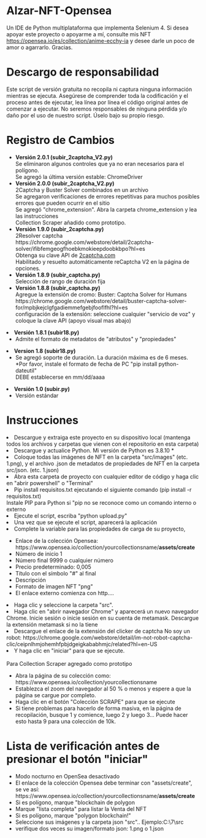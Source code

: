 # Alzar-NFT-Opensea

Un IDE de Python multiplataforma que implementa Selenium 4.
Si desea apoyar este proyecto o apoyarme a mí, consulte mis NFT https://opensea.io/es/collection/anime-ecchy-ia y desee darle un poco de amor o agarrarlo.
Gracias.

# Descargo de responsabilidad
Este script de versión gratuita no recopila ni captura ninguna información mientras se ejecuta. Asegúrese de comprender toda la codificación y el proceso antes de ejecutar, lea línea por línea el código original antes de comenzar a ejecutar. No seremos responsables de ninguna pérdida y/o daño por el uso de nuestro script. Úselo bajo su propio riesgo.

# Registro de Cambios
<ul>
<li><b>Versión 2.0.1 (subir_2captcha_V2.py)</b><BR>
Se eliminaron algunos controles que ya no eran necesarios para el polígono.<BR>
Se agregó la última versión estable: ChromeDriver
</li>
<li><b>Versión 2.0.0 (subir_2captcha_V2.py)</b><BR>
2Captcha y Buster Solver combinados en un archivo<BR>
Se agregaron verificaciones de errores repetitivas para muchos posibles errores que pueden ocurrir en el sitio<BR>
Se agregó "chrome_extension". Abra la carpeta chrome_extension y lea las instrucciones<BR>
Collection Scraper añadido como prototipo.
</li>
<li><b>Versión 1.9.0 (subir_2captcha.py)</b><BR>
2Resolver captcha<BR>
https://chrome.google.com/webstore/detail/2captcha-solver/ifibfemgeogfhoebkmokieepdoobkbpo?hl=es<BR>
Obtenga su clave API de <a href="https://2captcha.com?from=13605454" target="_blank">2captcha.com</a><BR>
Habilitado y resuelto automáticamente reCaptcha V2 en la página de opciones.
</li>
<li><b>Versión 1.8.9 (subir_captcha.py)</b><BR>
Selección de rango de duración fija
</li>
<li><b>Versión 1.8.8 (subir_captcha.py)</b><BR>
Agregue la extensión de cromo: Buster: Captcha Solver for Humans<BR>
https://chrome.google.com/webstore/detail/buster-captcha-solver-for/mpbjkejclgfgadiemmefgebjfooflfhl?hl=es<BR>
configuración de la extensión: seleccione cualquier "servicio de voz" y coloque la clave API (apoyo visual mas abajo)</ul></li>
<li><b>Versión 1.8.1 (subir18.py)</b>
<ul><li>Admite el formato de metadatos de "atributos" y "propiedades"</li>
</ul></li>
<li><b>Version 1.8 (subir18.py)</b>
<ul><li>Se agregó soporte de duración. La duración máxima es de 6 meses. <BR>
*Por favor, instale el formato de fecha de PC "pip install python-dateutil" <BR>
DEBE establecerse en mm/dd/aaaa
</li>
</ul></li>
 <li><b>Versión 1.0 (subir.py)</b>
<ul><li>Versión estándar</li></ul>
</li>
 
# Instrucciones
<li>Descargue y extraiga este proyecto en su dispositivo local (mantenga todos los archivos y carpetas que vienen con el repositorio en esta carpeta)</li>
<li>Descargue y actualice Python. Mi versión de Python es 3.8.10 * </li>
<li>Coloque todas las imágenes de NFT en la carpeta "src/images" (etc. 1.png), y el archivo .json de metadatos de propiedades de NFT en la carpeta src/json. (etc. 1.json)</li>
<li>Abra esta carpeta de proyecto con cualquier editor de código y haga clic en "abrir powershell" o "Terminal"</li>
<li>Pip install requisitos.txt ejecutando el siguiente comando (pip install -r requisitos.txt) <BR>
Instale PIP para Python si "pip no se reconoce como un comando interno o externo</li>
<li>Ejecute el script, escriba "python upload.py"</li>
<li>Una vez que se ejecute el script, aparecerá la aplicación</li>
<li>Complete la variable para las propiedades de carga de su proyecto, </li>
 <ul>
<li>Enlace de la colección Opensea: https://www.opensea.io/collection/yourcollectionsname/<B>assets/create</b></li>
<li>Número de inicio 1</li>
<li>Número final 9999 o cualquier número</li>
<li>Precio predeterminado: 0,005</li>
<li>Título con el símbolo "#" al final</li>
<li>Descripción</li>
<li>Formato de imagen NFT "png"</li>
<li>El enlace externo comienza con http….</li>
</ul>
<li>Haga clic y seleccione la carpeta "src".</li>
<li>Haga clic en "abrir navegador Chrome" y aparecerá un nuevo navegador Chrome. Inicie sesión o inicie sesión en su cuenta de metamask. Descargue la extensión metamask si no la tiene</li>
<li>Descargue el enlace de la extensión del clicker de captcha No soy un robot: https://chrome.google.com/webstore/detail/im-not-robot-captcha-clic/ceipnlhmjohemhfpbjdgeigkababhmjc/related?hl=en-US</li>
<li>Y haga clic en "iniciar" para que se ejecute.</li>
</ul>
<BR>
Para Collection Scraper agregado como prototipo<ul>
<li>Abra la página de su colección como: https://www.opensea.io/collection/yourcollectionsname</li>
<li>Establezca el zoom del navegador al 50 % o menos y espere a que la página se cargue por completo. </li>
<li>Haga clic en el botón "Colección SCRAPE" para que se ejecute</li>
<li>Si tiene problemas para hacerlo de forma masiva, en la página de recopilación, busque 1 y comience, luego 2 y luego 3...
Puede hacer esto hasta 9 para una colección de 10k.</li>
</ul>
 
 # Lista de verificación antes de presionar el botón "iniciar"
  <p><ul>
    <li>Modo nocturno en OpenSea desactivado</li>
    <li>El enlace de la colección Opensea debe terminar con "assets/create", <BR>
      se ve así: https://www.opensea.io/collection/yourcollectionsname/<B>assets/create</b></li>
   <li>Si es polígono, marque "blockchain de polygon</li>
   <li>Marque "lista completa" para listar la Venta del NFT</li>
   <li>Si es polígono, marque "polygon blockchain!"</li>
   <li>Seleccione sus imágenes y la carpeta json "src".. Ejemplo:C:\7\src</li>
    <li>verifique dos veces su imagen/formato json: 1.png o 1.json</li>
    </ul>
   </p>
